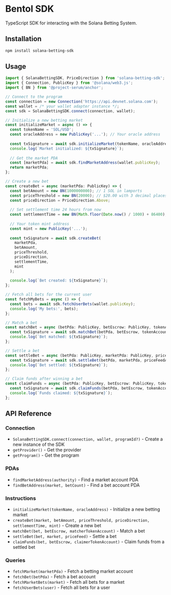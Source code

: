 # Bentol SDK

TypeScript SDK for interacting with the Solana Betting System.

## Installation

```bash
npm install solana-betting-sdk
```

## Usage

```typescript
import { SolanaBettingSDK, PriceDirection } from 'solana-betting-sdk';
import { Connection, PublicKey } from '@solana/web3.js';
import { BN } from '@project-serum/anchor';

// Connect to the program
const connection = new Connection('https://api.devnet.solana.com');
const wallet = /* your wallet adapter instance */;
const sdk = SolanaBettingSDK.connect(connection, wallet);

// Initialize a new betting market
const initializeMarket = async () => {
  const tokenName = 'SOL/USD';
  const oracleAddress = new PublicKey('...'); // Your oracle address
  
  const txSignature = await sdk.initializeMarket(tokenName, oracleAddress);
  console.log(`Market initialized: ${txSignature}`);
  
  // Get the market PDA
  const [marketPda] = await sdk.findMarketAddress(wallet.publicKey);
  return marketPda;
};

// Create a new bet
const createBet = async (marketPda: PublicKey) => {
  const betAmount = new BN(1000000000); // 1 SOL in lamports
  const priceThreshold = new BN(20000); // $20.00 with 3 decimal places
  const priceDirection = PriceDirection.Above;
  
  // Set settlement time 24 hours from now
  const settlementTime = new BN(Math.floor(Date.now() / 1000) + 86400);
  
  // Your token mint address
  const mint = new PublicKey('...'); 
  
  const txSignature = await sdk.createBet(
    marketPda, 
    betAmount,
    priceThreshold,
    priceDirection,
    settlementTime,
    mint
  );
  
  console.log(`Bet created: ${txSignature}`);
};

// Fetch all bets for the current user
const fetchMyBets = async () => {
  const bets = await sdk.fetchUserBets(wallet.publicKey);
  console.log('My bets:', bets);
};

// Match a bet
const matchBet = async (betPda: PublicKey, betEscrow: PublicKey, tokenAccount: PublicKey) => {
  const txSignature = await sdk.matchBet(betPda, betEscrow, tokenAccount);
  console.log(`Bet matched: ${txSignature}`);
};

// Settle a bet
const settleBet = async (betPda: PublicKey, marketPda: PublicKey, priceFeedAddress: PublicKey) => {
  const txSignature = await sdk.settleBet(betPda, marketPda, priceFeedAddress);
  console.log(`Bet settled: ${txSignature}`);
};

// Claim funds after winning a bet
const claimFunds = async (betPda: PublicKey, betEscrow: PublicKey, tokenAccount: PublicKey) => {
  const txSignature = await sdk.claimFunds(betPda, betEscrow, tokenAccount);
  console.log(`Funds claimed: ${txSignature}`);
};
```

## API Reference

### Connection

- `SolanaBettingSDK.connect(connection, wallet, programId?)` - Create a new instance of the SDK
- `getProvider()` - Get the provider
- `getProgram()` - Get the program

### PDAs

- `findMarketAddress(authority)` - Find a market account PDA
- `findBetAddress(market, betCount)` - Find a bet account PDA

### Instructions

- `initializeMarket(tokenName, oracleAddress)` - Initialize a new betting market
- `createBet(market, betAmount, priceThreshold, priceDirection, settlementTime, mint)` - Create a new bet
- `matchBet(bet, betEscrow, matcherTokenAccount)` - Match a bet
- `settleBet(bet, market, priceFeed)` - Settle a bet
- `claimFunds(bet, betEscrow, claimerTokenAccount)` - Claim funds from a settled bet

### Queries

- `fetchMarket(marketPda)` - Fetch a betting market account
- `fetchBet(betPda)` - Fetch a bet account
- `fetchMarketBets(market)` - Fetch all bets for a market
- `fetchUserBets(user)` - Fetch all bets for a user 